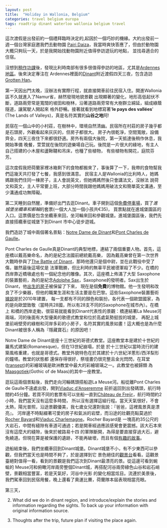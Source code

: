 ```yaml
---
layout: post
title:  "Holiday in Wallonia, Belgium"
categories: travel belgium europa
tags: roadtrip dinant waterloo wallonia belgium travel
---
```


這次渡假是出發前約一個禮拜臨時決定的,起因於一個巧妙的機緣。大約出發前一週一個台灣家庭邀我們去動物園
[Pairi Daiza][1]，我當時爽快答應了，但由於動物園大概只夠玩一天，於是我開始找動物園附近值得參訪遊玩的地點，
並找尋適合的住宿。

沒想到[稍作功課][3]後，發現比利時南部有很多很值得參訪的地區，尤其是[Ardennes地區][2]。後來決定專注在
Ardennes裡面的[Dinant][4]附近渡假四天三夜，包含造訪[Grotten Han][5]。

第一天因出門太晚，沒辦法有實際行程，就直接開車前往民宿入住。開進Wallonia區不久就進入了Namur省，赫然發現地貌景觀
出現顯著的變化，地形高低起伏不斷，道路兩旁常是寬闊的坡田和樹林，沿著道路兩旁常有大樹群立綿延，組成綠蔭隧道，讓駕駛人開起來
格外舒暢。接著就看到地標寫著'__le pays des vallées__' (The Lands of Valleys)，真是名符其實的**山谷之地**阿!

民宿在一個山中的小村莊，在樹林中，環境自然清幽。民宿所在村莊的房子幾乎都是石頭房，外觀看起來灰灰的，但房子都很大。
房子內很乾淨，空間寬敞，設備齊全，四天三夜住下來都很舒適。房外有兩個大後院，第一天抵達後稍作休息，我開始準備
晚餐，萱萱就在後院的遊樂場自己玩。後院是一片很大的綠地，有主人自己搭建的小木屋和盪鞦韆和吊床，也種了些植物，
有些植物有開花，庭院芬芳。

這次度假我把荷蘭家裡冰箱剩下的食物都搬來了，事後算了一下，我帶的食物幫我們這幾天共打發了七餐，我感到很滿意。
民宿主人是Wallonia的比利時人，她媽媽跟我們住同一棟房子，主人會說英文，但她媽媽然後只會講法文，沒辦法
說荷文和英文，主人平常要上班，大部分時間我跟他媽媽用破法文和簡單英文溝通，至少溝通成功無障礙。

第二天睡到自然醒，準備好出門去逛Dinant。車子開到這個[免費停車場][6]，買了*進城堡坐纜車和郵輪*的套票(一個大人加一個小孩共€35)，
買票點就在進城堡園區的入口。這票價是包含坐纜車來回，坐河輪來回和參觀城堡。進城堡園區後，我們先直接搭纜車從城堡下到Dinant
市中心徒步遊城。

我們造訪了城中兩個著名景點：[Notre Dame de Dinant][7]和[Pont Charles de Gaulle][8]。

Pont Charles de Gaulle真是Dinant的典型地標，連結了兩個重要人物。首先，這座橋以戴高樂命名，為的是紀念法國前總統戴高樂，
因為戴高樂曾在第一次世界大戰時參與了[The Battle of Dinant][9]，那時他還只是個中尉，並在此戰役中受了傷，雖然最後這場仗是
法軍戰勝，但比利時的無辜平民被德軍殺了不少。在橋的西岸靠近橋墩處也有一個紀念他的雕像。其次，這座橋上佈滿了大型
Saxophone的裝置藝術，為的是紀念[Adolphe Sax][10]，Saxophone的發明者。Sax出生於Dinant，他[出生的房子][11]被保留了下來，
現在是個**免費**的博物館。他一生發明和改良了不少樂器，但他的職業生涯和生活主要是在巴黎。這些Saxophone裝置藝術[據說][12]是於2010年建置，
每一支都有不同的顏色和裝扮，各代表一個歐盟國家，為的是向歐盟致敬（當時共28國，所以有28支不同的Saxophone在城市內）。在橋上
和橋的西岸走動，很容易就能看到Dinant代表性的景觀：橋連結著La Meuse河兩端，河的後面有大型優美的歌德式教堂和位於高處氣勢挺拔的城堡，
再配上城堡前峭壁旁的綠樹和河岸多彩的小房子，名符其實的風景如畫！這大概也是為什麼Dinant被很多人稱為『隱藏寶石』的原因吧！

Notre Dame de Dinant是座十三世紀的哥德式教堂。這座教堂本是建於十世紀的羅馬式建築(Romanesque)，但在13世紀崩塌，於是
於十三世紀以當時流行的建築風格重建，也就是哥德式。教堂外貌特色在於其建於十六世紀洋蔥形/西洋梨形的鐘塔。教堂的狀態都
還保存得很好，祭壇畫仍很完整且金光閃閃，在耳堂([transept][13])的彩繪玻璃是歐洲教堂中最大的彩繪玻璃之一。此教堂也被歸類
為[Maasgotiek][14](Gothic of de Maas)的其中一座教堂。

逛玩這兩個景點後，我們走向河輪碼頭搭船遊La Meuse河。船從離Pont Charles de Gaulle不遠處出發，開到[Viaduc d'Anseremme][15]
前折返回到出發碼頭，航行時間約45分鐘。若買不同的套票有可以坐船一直到[Château de Freÿr][16]，航行時間約2小時，我們當天沒有這麼多時間，
所以沒有選擇這組行程。當天天氣很好，不會太熱，陽光普照，沿途景觀優美，我七歲女兒還對我說：『爸爸，這裡風景真是漂亮』。
河岸邊不時點綴著可愛的房子和氣派的岩壁，而沿途的壯觀亮點莫過於[Rocher Bayard][17]和[Viaduc Charlemagne][18]。Rocher Bayard是
一塊高約35公尺的大岩石，中間有縫隙有車道可通過；若是開車經過應該感覺會更震撼。該大石本來沒有這麼大的縫隙，後來於被路易十四
的軍隊斷開，為得是要直接穿過大石，避免繞道。但現在算是被保護的遺跡，不能再破壞，而且有個[有趣的故事][19]。

遊船結束後，我們坐纜車回到Dinant城堡。Dinant城堡不小，有不少東西可以參觀，但我們當天也是時間不夠了，於是選擇到它
景色絕佳的[觀景台][20]看看。這觀景臺絕對值得一看，看到的景觀是我們這次到Dinant最漂亮的景。從這邊可看到蜿蜒的
Meuse河和俯瞰河岸兩旁整個Dinant城，再搭配河谷兩旁綠色山谷和岩石峭壁，景觀相當豐富，若是天氣好，河谷中光影
的變化相當炫目。流連於美景後，我們駕車回到民宿用餐，晚上還看了奧運比賽，荷蘭隊本屆表現相當亮眼。

第三天，

2. What did we do in dinant region, and introduce/explain the stories and information
regarding the sights. To back up your information with original information source.

3. Thoughts after the trip, future plan if visiting the place again.

[1]: https://www.pairidaiza.eu/nl/
[2]: https://en.wikipedia.org/wiki/Ardennes
[3]: https://www.wearetravellers.nl/europa/belgie/mooiste-plekken-ardennen/
[4]: https://www.wearetravellers.nl/europa/belgie/dinant-belgie/
[5]: https://maps.app.goo.gl/EQtUuN3e4VAXHWgF8
[6]: https://maps.app.goo.gl/HAukoGizXFkBKChaA
[7]: https://maps.app.goo.gl/pvye2ioySKQgZSSC8
[8]: https://maps.app.goo.gl/u52n6Ha8aqqzp4N19
[9]: https://en.wikipedia.org/wiki/Battle_of_Dinant
[10]: https://en.wikipedia.org/wiki/Adolphe_Sax
[11]: https://maps.app.goo.gl/QGKFZ9MFxBKCbDXeA
[12]: https://www.atlasobscura.com/places/charles-de-gaulle-bridge-saxophones
[13]: https://en.wikipedia.org/wiki/Transept
[14]: https://nl.wikipedia.org/wiki/Maasgotiek
[15]: https://maps.app.goo.gl/fdTEZRVVShQgfTmQA
[16]: https://maps.app.goo.gl/Mhd1hfoeMJuz21dcA
[17]: https://maps.app.goo.gl/hkn6HGzR56pvCZSe7
[18]: https://maps.app.goo.gl/rZ25C5kMm9fgisaPA
[19]: https://en.wikipedia.org/wiki/Bayard_(legend)
[20]: https://maps.app.goo.gl/cFKMksdoEYU8UjTr6
